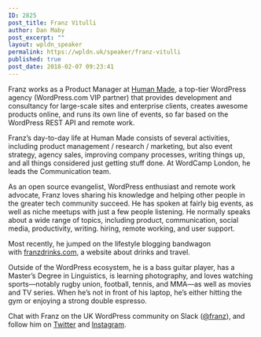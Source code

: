 ```yaml
---
ID: 2825
post_title: Franz Vitulli
author: Dan Maby
post_excerpt: ""
layout: wpldn_speaker
permalink: https://wpldn.uk/speaker/franz-vitulli
published: true
post_date: 2018-02-07 09:23:41
---
```

Franz works as a Product Manager at <a href="https://humanmade.com/" target="_blank" rel="noopener">Human Made</a>, a top-tier WordPress agency (WordPress.com VIP partner) that provides development and consultancy for large-scale sites and enterprise clients, creates awesome products online, and runs its own line of events, so far based on the WordPress REST API and remote work.

Franz’s day-to-day life at Human Made consists of several activities, including product management / research / marketing, but also event strategy, agency sales, improving company processes, writing things up, and all things considered just getting stuff done. At WordCamp London, he leads the Communication team.

As an open source evangelist, WordPress enthusiast and remote work advocate, Franz loves sharing his knowledge and helping other people in the greater tech community succeed. He has spoken at fairly big events, as well as niche meetups with just a few people listening. He normally speaks about a wide range of topics, including product, communication, social media, productivity, writing. hiring, remote working, and user support.

Most recently, he jumped on the lifestyle blogging bandwagon with <a href="https://franzdrinks.com/" target="_blank" rel="noopener">franzdrinks.com</a>, a website about drinks and travel.

Outside of the WordPress ecosystem, he is a bass guitar player, has a Master’s Degree in Linguistics, is learning photography, and loves watching sports—notably rugby union, football, tennis, and MMA—as well as movies and TV series. When he’s not in front of his laptop, he’s either hitting the gym or enjoying a strong double espresso.

Chat with Franz on the UK WordPress community on Slack (<a href="https://wp-community-uk.slack.com/messages/franz" target="_blank" rel="noopener">@franz</a>), and follow him on <a href="https://twitter.com/franzvitulli" target="_blank" rel="noopener">Twitter</a> and <a href="https://instagram.com/franzvitulli" target="_blank" rel="noopener">Instagram</a>.